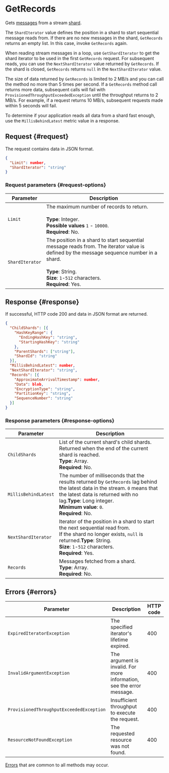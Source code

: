 # GetRecords

Gets [messages](../../concepts/glossary.md#message) from a stream [shard](../../concepts/glossary.md#shard).

The `ShardIterator` value defines the position in a shard to start sequential message reads from. If there are no new messages in the shard, `GetRecords` returns an empty list. In this case, invoke `GetRecords` again.

When reading stream messages in a loop, use `GetShardIterator` to get the shard iterator to be used in the first `GetRecords` request. For subsequent reads, you can use the `NextShardIterator` value returned by `GetRecords`. If the shard is closed, `GetRecords` returns `null` in the `NextShardIterator` value.

The size of data returned by `GetRecords` is limited to 2 MB/s and you can call the method no more than 5 times per second. If a `GetRecords` method call returns more data, subsequent calls will fail with `ProvisionedThroughputExceededException` until the throughput returns to 2 MB/s. For example, if a request returns 10 MB/s, subsequent requests made within 5 seconds will fail.

To determine if your application reads all data from a shard fast enough, use the `MillisBehindLatest` metric value in a response.

## Request {#request}

The request contains data in JSON format.

```json
{
  "Limit": number,
  "ShardIterator": "string"
}
```

### Request parameters {#request-options}

| Parameter | Description |
| ----- | ----- |
| `Limit` | The maximum number of records to return.<br/><br/>**Type**: Integer.<br/>**Possible values** `1` - `10000`.<br/>**Required**: No. |
| `ShardIterator` | The position in a shard to start sequential message reads from. The iterator value is defined by the message sequence number in a shard.<br/><br/>**Type**: String.<br/>**Size**: `1`-`512` characters.<br/>**Required**: Yes. |

## Response {#response}

If successful, HTTP code 200 and data in JSON format are returned.

```json
{
  "ChildShards": [{
    "HashKeyRange": {
      "EndingHashKey": "string",
      "StartingHashKey": "string"
    },
    "ParentShards": ["string"],
    "ShardId": "string"
  }],
  "MillisBehindLatest": number,
  "NextShardIterator": "string",
  "Records": [{
    "ApproximateArrivalTimestamp": number,
    "Data": blob,
    "EncryptionType": "string",
    "PartitionKey": "string",
    "SequenceNumber": "string"
  }]
}
```

### Response parameters {#response-options}

| Parameter | Description |
| ----- | ----- |
| `ChildShards` | List of the current shard's child shards. Returned when the end of the current shard is reached.<br/>**Type**: Array.<br/>**Required**: No. |
| `MillisBehindLatest` | The number of milliseconds that the results returned by `GetRecords` lag behind the latest data in the stream. `0` means that the latest data is returned with no lag.**Type**: Long integer.<br/>**Minimum value**: `0`.<br/>**Required**: No. |
| `NextShardIterator` | Iterator of the position in a shard to start the next sequential read from.<br/>If the shard no longer exists, `null` is returned.**Type**: String.<br/>**Size**: `1`-`512` characters.<br/>**Required**: Yes. |
| `Records` | Messages fetched from a shard.<br/>**Type**: Array.<br/>**Required**: No. |

## Errors {#errors}

| Parameter | Description | HTTP code |
| ----- | ----- | ----- |
| `ExpiredIteratorException` | The specified iterator's lifetime expired. | 400 |
| `InvalidArgumentException` | The argument is invalid. For more information, see the error message. | 400 |
| `ProvisionedThroughputExceededException` | Insufficient throughput to execute the request. | 400 |
| `ResourceNotFoundException` | The requested resource was not found. | 400 |

[Errors](../common-errors.md) that are common to all methods may occur.
